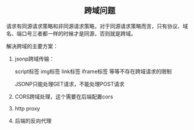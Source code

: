<h2 align = "center">跨域问题</h2>

请求有同源请求策略和非同源请求策略，对于同源请求策略而言，只有协议、域名、端口号三者都一样的时候才是同源，否则就是跨域。

解决跨域的主要方案：

1. jsonp跨域传输：

   script标签 img标签 link标签 iframe标签 等等不存在跨域请求的限制
   
   JSONP只能处理GET请求，不能处理POST请求
   
2. CORS跨域处理，这个需要在后端配置cors

3. http proxy

4. 后端的反向代理

